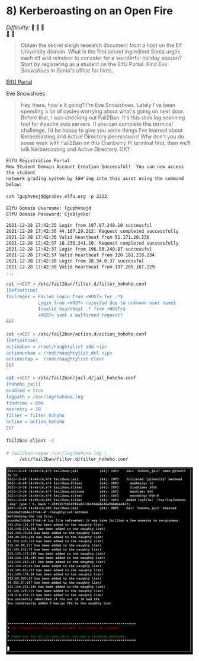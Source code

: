 # 8) Kerberoasting on an Open Fire

_Difficulty:_  :evergreen_tree: :evergreen_tree: :evergreen_tree: \
  :evergreen_tree: :evergreen_tree:

> Obtain the secret sleigh research document from a host on the Elf University
> domain. What is the first secret ingredient Santa urges each elf and reindeer
> to consider for a wonderful holiday season? Start by registering as a student
> on the ElfU Portal. Find _Eve Snowshoes_ in Santa's office for hints.

[ElfU Portal](https://register.elfu.org/)

Eve Snowshoes

> Hey there, how's it going? I'm Eve Snowshoes.  Lately I've been spending a
> lot of cycles worrying about what's going on next door.  Before that, I was
> checking out Fail2Ban.  It's this slick log scanning tool for Apache web
> servers.  If you can complete this terminal challenge, I’d be happy to give
> you some things I’ve learned about Kerberoasting and Active Directory
> permissions!  Why don't you do some work with Fail2Ban on this Cranberry Pi
> terminal first, then we’ll talk Kerberoasting and Active Directory. OK?

```text
ElfU Registration Portal
New Student Domain Account Creation Successful!  You can now access the student
network grading system by SSH'ing into this asset using the command below:

ssh lguphvnejd@grades.elfu.org -p 2222

ElfU Domain Username: lguphvnejd
ElfU Domain Password: Cjeblycko!
```

```text
2021-12-28 17:42:35 Login from 197.97.249.10 successful
2021-12-28 17:42:36 44.167.29.212: Request completed successfully
2021-12-28 17:42:36 Valid heartbeat from 51.171.20.230
2021-12-28 17:42:37 16.236.241.10: Request completed successfully
2021-12-28 17:42:37 Login from 196.50.240.87 successful
2021-12-28 17:42:37 Valid heartbeat from 120.181.218.234
2021-12-28 17:42:38 Login from 20.34.6.37 successful
2021-12-28 17:42:38 Valid heartbeat from 137.205.167.229
...
```

```sh
cat <<EOF > /etc/fail2ban/filter.d/filter_hohoho.conf
[Definition]
failregex = Failed login from <HOST> for .*$
            Login from <HOST> rejected due to unknown user name$
            Invalid heartbeat .* from <HOST>$
            <HOST> sent a malformed request?
EOF

cat <<EOF > /etc/fail2ban/action.d/action_hohoho.conf
[Definition]
actionban = /root/naughtylist add <ip>
actionunban = /root/naughtylist del <ip>
actionstop =  /root/naughtylist clear
EOF

cat <<EOF > /etc/fail2ban/jail.d/jail_hohoho.conf
[hohoho_jail]
enabled = true
logpath = /var/log/hohono.log
findtime = 60m
maxretry = 10
filter = filter_hohoho
action = action_hohoho
EOF

fail2ban-client -d

# fail2ban-regex /var/log/hohono.log \
     /etc/fail2ban/filter.d/filter_hohoho.conf
```

![fail2ban](img/fail2ban.png)
